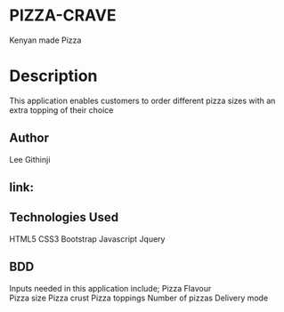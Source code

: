 # PIZZA-CRAVE
Kenyan made Pizza
# Description
This application enables customers to order different pizza sizes with an extra topping of their choice
## Author
Lee Githinji

## link: 

## Technologies Used 
 HTML5
 CSS3
 Bootstrap
 Javascript
 Jquery

## BDD 
 Inputs needed in this application include; 
 Pizza Flavour	
 Pizza size
 Pizza crust
 Pizza toppings
 Number of pizzas
 Delivery mode

 